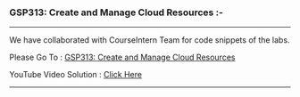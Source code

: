 ### GSP313: Create and Manage Cloud Resources :-

----------------------------------------------------------------------------------------------------------------------------------------------

We have collaborated with CourseIntern Team for code snippets of the labs.

Please Go To : [GSP313: Create and Manage Cloud Resources](https://www.courseintern.com/post/qwiklabs/challenge-labs/gsp313-create-and-manage-cloud-resources/)

YouTube Video Solution : [Click Here](https://bit.ly/3vEgCAz)

----------------------------------------------------------------------------------------------------------------------------------------------
